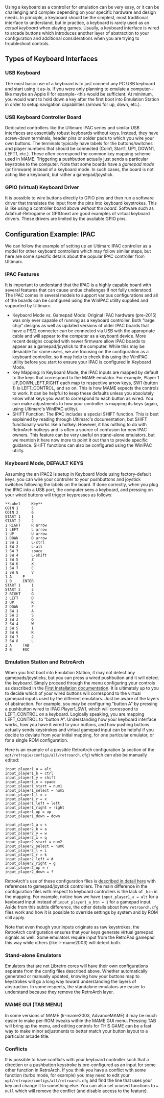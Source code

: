 Using a keyboard as a controller for emulation can be very easy, or it can be challenging and complex depending on your specific hardware and design needs. In principle, a keyboard should be the simplest, most traditional interface to understand, but in practice, a keyboard is rarely used as an _actual keyboard_ when playing games. Usually, a keyboard interface is wired to arcade buttons which introduces another layer of abstraction to your configuration and additional considerations when you are trying to troubleshoot controls.

## Types of Keyboard Interfaces
### USB Keyboard
The most basic use of a keyboard is to just connect any PC USB keyboard and start using it as-is. If you were only planning to emulate a computer--like maybe an Apple II for example--this would be sufficient. At minimum, you would want to hold down a key after the first boot into Emulation Station in order to setup navigation capabilities (arrows for up, down, etc.). 
### USB Keyboard Controller Board
Dedicated controllers like the Ultimarc IPAC series and similar USB interfaces are essentially robust keyboards without keys. Instead, they have screw-down terminals, header pins or solder pads to which you wire your own buttons. The terminals typically have labels for the buttons/switches and player numbers that should be connected (Coin1, Start1, UP1, DOWN1, LEFT1, etc.). These often correspond the common key mapping scheme used in MAME. Triggering a pushbutton actually just sends a particular keystroke to the computer. Note that some boards have a _gamepad mode_ (or firmware) instead of a keyboard mode. In such cases, the board is not acting like a keyboard, but rather a gamepad/joystick.
### GPIO (virtual) Keyboard Driver
It is possible to wire buttons directly to GPIO pins and then run a software driver that translates the input from the pins into keyboard keystrokes. This is like using a controller board above _without the board_. Software such as Adafruit-Retrogame or GPIOnext are good examples of virtual keyboard drivers. These drivers are limited by the available GPIO pins.

## Configuration Example: IPAC
We can follow the example of setting up an Ultimarc IPAC controller as a model for other keyboard controllers which may follow similar steps, but here are some specific details about the popular IPAC controller from Ultimarc.
### IPAC Features
It is important to understand that the IPAC is a highly capable board with several features that can cause undue challenges if not fully understood. The IPAC comes in several models to support various configurations and all of the boards can be configured using the WinIPAC utility supplied and supported by Ultimarc.
- Keybaord Mode vs. Gamepad Mode: Original IPAC hardware (pre-2015) was only ever capable of running as a keyboard controller. Both "large chip" designs as well as updated versions of older IPAC boards that have a PS/2 connecter can be connected via USB with the appropriate cable and will appear to the computer as a keyboard device. More recent designs coupled with newer firmware allow IPAC boards to appear as a gamepad/joystick to the computer. While this may be desirable for some users, we are focusing on the configuration as a keyboard controller, so it may help to check this using the WinIPAC utility before you start to ensure your IPAC is configured in Keyboard Mode.
- Key Mapping: In Keyboard Mode, the IPAC inputs are mapped by default to the keys that correspond to the MAME emulator. For example, Player 1 UP,DOWN,LEFT,RIGHT each map to respective arrow keys, SW1 (button 1) is LEFT_CONTROL, and so on. This is how MAME expects the controls to work. It can be helpful to keep these defaults unless you absolutely know what keys you want to correspond to each button as wired. You can make adjustments to how your controller is mapping its keys (again, using Ultimarc's WinIPAC utility).
- SHIFT Function: The IPAC includes a special SHIFT function. This is best explained by reading through Ultimarc's documentation, but SHIFT functionally works like a hotkey. However, it has nothing to do with RetroArch hotkeys and is often a source of confusion for new IPAC owners. This feature can be very useful on stand-alone emulators, but we mention it here now more to point it out than to provide specific guidance. SHIFT functions can also be configured using the WinIPAC utility.

### Keyboard Mode, DEFAULT KEYS
Assuming the an IPAC2 is setup in Keyboard Mode using factory-default keys, you can wire your controller to your pushbuttons and joystick switches following the labels on the board. If done correctly, when you plug the IPAC into a USB port, the computer sees a keyboard, and pressing on your wired buttons will trigger keypresses as follows:
```
**Label		Key**
COIN 1		5	
COIN 2		6	
START 1		1	
START 2		2
1 RIGHT		R arrow
1 LEFT		L arrow
1 UP		U arrow
1 DOWN		D arrow
1 SW 1		L-ctrl
1 SW 2		L-alt	
1 SW 3		space	
1 SW 4		L-shift	
1 SW 5		Z	
1 SW 6		X	
1 SW 7		C	
1 SW 8		V	
1 A		P	
1 B		ENTER	
START 1		1	
START 2		2
2 RIGHT		G	
2 LEFT		D	
2 UP		R	
2 DOWN		F	
2 SW 1		A	
2 SW 2		S	
2 SW 3		Q	
2 SW 4		W	
2 SW 5		I	
2 SW 6		K	
2 SW 7		J	
2 SW 8		L	
2 A		TAB	
2 B		ESC
```
### Emulation Station and RetroArch
When you first boot into Emulation Station, it may not detect any gamepads/joysticks, but you can press a wired pushbutton and it will detect the keyboard. Simply proceed through the menu configuring your controls as described in the [First Installation documentation](https://github.com/RetroPie/RetroPie-Setup/wiki/First-Installation#controller-configurations). It is ultimately up to you to decide which of your wired buttons will correspond to the virtual gamepad inputs used by the different emulators. Just be aware of the layers of abstraction. For example, you may be configuring "button A" by pressing a pushbutton wired to IPAC Player1_SW1, which will correspond to LEFT_CONTROL on a keyboard. Logically speaking, you are mapping LEFT_CONTROL to "button A". Understanding how your keyboard interface works, how you have it wired to your buttons, and how pushing buttons actually sends keystrokes and virtual gamepad input can be helpful if you decide to deviate from your initial mapping, for one particular emulator, or for a single ROM configuration.

Here is an example of a possible RetroArch configuration (a section of the `opt/retropie/configs/all/retroarch.cfg`) which can also be manually edited:
```
input_player1_a = alt
input_player1_b = ctrl
input_player1_y = shift
input_player1_x = space
input_player1_start = num1
input_player1_select = num5
input_player1_l = z
input_player1_r = x
input_player1_left = left
input_player1_right = right
input_player1_up = up
input_player1_down = down

input_player2_a = s
input_player2_b = a
input_player2_y = w
input_player2_x = q
input_player2_start = num2
input_player2_select = num6
input_player2_l = i
input_player2_r = k
input_player2_left = d
input_player2_right = g
input_player2_up = r
input_player2_down = f
```
RetroArch's use of these configuration files is [described in detail here](https://github.com/RetroPie/RetroPie-Setup/wiki/RetroArch-Configuration) with references to gamepad/joystick controllers. The main difference in the configuration files with respect to keyboard controllers is the lack of `_btn` in the mapping. For example, notice how we have
`input_player1_a = alt`
for a keyboard input instead of
`input_player1_a_btn = 1`
for a gamepad input. Aside from this subtle difference, the other details about how `retroarch.cfg` files work and how it is possible to override settings by system and by ROM still apply.

Note that even though your inputs originate as raw keystrokes, the RetroArch configuration ensures that your keys generate virtual gamepad signals as well. Some emulators require input from the RetroPad gamepad this way while others (like lr-mame2003) will detect both.

### Stand-alone Emulators
Emulators that are not Libretro cores will have their own configurations separate from the config files described above. Whether automatically generated or manually updated, knowing how your buttons map to keystrokes will go a long way toward understanding the layers of abstraction. In some respects, the standalone emulators are easier to understand because they remove the RetroArch layer. 

### MAME GUI (TAB MENU)
In some versions of MAME (lr-mame2003, AdvanceMAME) it may be much easier to make per-ROM tweaks within the MAME GUI menu. Pressing TAB will bring up the menu, and editing controls for THIS GAME can be a fast way to make minor adjustments to better match your button layout to a particular arcade title.

### Conflicts
It is possible to have conflicts with your keyboard controller such that a direction or a pushbutton keystroke is pre-configured as an input for some other function in RetroArch. If you think you have a conflict with some function (turbo mode, for example) you may need to edit your `opt/retropie/configs/all/retroarch.cfg` and find the line that uses your key and change it to something else. You can also set unused functions to `= null` which will remove the conflict (and disable access to the feature).